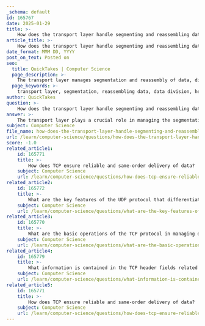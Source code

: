 ```yaml
---
_schema: default
id: 165767
date: 2025-01-29
title: >-
    How does the transport layer handle segmenting and reassembling data?
article_title: >-
    How does the transport layer handle segmenting and reassembling data?
date_format: MMM DD, YYYY
post_on_text: Posted on
seo:
  title: QuickTakes | Computer Science
  page_description: >-
    The transport layer manages segmentation and reassembly of data, dividing large data streams into smaller segments with essential header information for efficient and reliable communication between applications over a network.
  page_keywords: >-
    transport layer, segmentation, reassembling data, data division, header information, sequence number, statistical multiplexing, receiving segments, error checking, acknowledgment mechanisms, flow control, maximum segment size
author: QuickTakes
question: >-
    How does the transport layer handle segmenting and reassembling data?
answer: >-
    The transport layer plays a crucial role in managing the segmentation and reassembly of data as it facilitates communication between applications running on different devices over a network. Here’s a detailed explanation of how this process works:\n\n### Segmentation\n\n1. **Data Division**: When data from higher layers (such as the application layer) reaches the transport layer, it is often too large to be transmitted in a single unit. The transport layer divides this data into smaller, manageable chunks called segments. This segmentation is essential for efficient transmission, especially given the limitations of underlying network protocols and devices.\n\n2. **Header Information**: Each segment is encapsulated with a header that contains vital information necessary for reassembly and proper delivery. This header typically includes:\n   - **Source and Destination Port Numbers**: These identify the sending and receiving applications, ensuring that the data reaches the correct process on the host.\n   - **Sequence Number**: This is crucial for reordering segments at the destination, as segments may arrive out of order due to varying network paths.\n\n3. **Statistical Multiplexing**: The transport layer also performs statistical multiplexing, allowing multiple application processes to share the same network resources. It forms segments from different applications and adds the necessary headers to distinguish between them.\n\n### Reassembly\n\n1. **Receiving Segments**: Once the segments are transmitted over the network, they arrive at the destination transport layer. The transport layer is responsible for collecting these segments and reassembling them into the original data stream.\n\n2. **Using Sequence Numbers**: The sequence numbers in the segment headers are used to reorder the segments correctly. This ensures that the data is reconstructed in the proper order, even if segments arrive out of sequence.\n\n3. **Error Checking and Acknowledgment**: In connection-oriented protocols like TCP, the transport layer implements mechanisms for error checking and acknowledgment. This includes:\n   - **Acknowledgment Mechanisms**: The receiver sends back acknowledgments for received segments, allowing the sender to know which segments have been successfully received.\n   - **Retransmission**: If segments are lost or corrupted during transmission, the transport layer can request retransmission of those segments.\n\n4. **Flow Control**: The transport layer also manages flow control to prevent overwhelming the receiver with too much data at once. This is often achieved through techniques like sliding window protocols, which regulate the amount of data that can be sent before requiring an acknowledgment.\n\n5. **Maximum Segment Size (MSS)**: The transport layer determines the maximum segment size that can be sent without fragmentation, which is crucial for optimizing performance and ensuring that segments fit within the constraints of the underlying network.\n\n### Conclusion\n\nIn summary, the transport layer effectively handles segmentation and reassembly of data by dividing large data streams into smaller segments, encapsulating them with necessary headers, and ensuring that they are correctly reassembled at the destination. This process is vital for reliable communication between applications across a network, enabling efficient data transfer while managing issues like flow control and error correction.
subject: Computer Science
file_name: how-does-the-transport-layer-handle-segmenting-and-reassembling-data.md
url: /learn/computer-science/questions/how-does-the-transport-layer-handle-segmenting-and-reassembling-data
score: -1.0
related_article1:
    id: 165771
    title: >-
        How does TCP ensure reliable and same-order delivery of data?
    subject: Computer Science
    url: /learn/computer-science/questions/how-does-tcp-ensure-reliable-and-sameorder-delivery-of-data
related_article2:
    id: 165772
    title: >-
        What are the key features of the UDP protocol that differentiate it from TCP?
    subject: Computer Science
    url: /learn/computer-science/questions/what-are-the-key-features-of-the-udp-protocol-that-differentiate-it-from-tcp
related_article3:
    id: 165770
    title: >-
        What are the basic operations of the TCP protocol in managing data transmission?
    subject: Computer Science
    url: /learn/computer-science/questions/what-are-the-basic-operations-of-the-tcp-protocol-in-managing-data-transmission
related_article4:
    id: 165779
    title: >-
        What information is contained in the TCP header fields related to sequence and acknowledgment?
    subject: Computer Science
    url: /learn/computer-science/questions/what-information-is-contained-in-the-tcp-header-fields-related-to-sequence-and-acknowledgment
related_article5:
    id: 165771
    title: >-
        How does TCP ensure reliable and same-order delivery of data?
    subject: Computer Science
    url: /learn/computer-science/questions/how-does-tcp-ensure-reliable-and-sameorder-delivery-of-data
---
```


&nbsp;